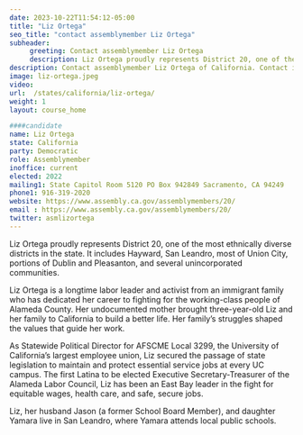 ```yaml
---
date: 2023-10-22T11:54:12-05:00
title: "Liz Ortega"
seo_title: "contact assemblymember Liz Ortega"
subheader:
     greeting: Contact assemblymember Liz Ortega
     description: Liz Ortega proudly represents District 20, one of the most ethnically diverse districts in the state. It includes Hayward, San Leandro, most of Union City, portions of Dublin and Pleasanton, and several unincorporated communities.
description: Contact assemblymember Liz Ortega of California. Contact information for Liz Ortega includes email address, phone number, and mailing address.
image: liz-ortega.jpeg
video:
url:  /states/california/liz-ortega/
weight: 1
layout: course_home

####candidate
name: Liz Ortega
state: California
party: Democratic
role: Assemblymember
inoffice: current
elected: 2022
mailing1: State Capitol Room 5120 PO Box 942849 Sacramento, CA 94249
phone1: 916-319-2020
website: https://www.assembly.ca.gov/assemblymembers/20/
email : https://www.assembly.ca.gov/assemblymembers/20/
twitter: asmlizortega
---
```


Liz Ortega proudly represents District 20, one of the most ethnically diverse districts in the state. It includes Hayward, San Leandro, most of Union City, portions of Dublin and Pleasanton, and several unincorporated communities.

Liz Ortega is a longtime labor leader and activist from an immigrant family who has dedicated her career to fighting for the working-class people of Alameda County.  Her undocumented mother brought three-year-old Liz and her family to California to build a better life. Her family’s struggles shaped the values that guide her work.

As Statewide Political Director for AFSCME Local 3299, the University of California’s largest employee union, Liz secured the passage of state legislation to maintain and protect essential service jobs at every UC campus. The first Latina to be elected Executive Secretary-Treasurer of the Alameda Labor Council, Liz has been an East Bay leader in the fight for equitable wages, health care, and safe, secure jobs.

Liz, her husband Jason (a former School Board Member), and daughter Yamara live in San Leandro, where Yamara attends local public schools.
